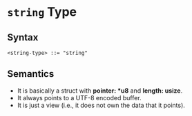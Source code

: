# `string` Type

## Syntax

```
<string-type> ::= "string"
```

## Semantics

- It is basically a struct with **pointer: \*u8** and **length: usize**.
- It always points to a UTF-8 encoded buffer.
- It is just a view (i.e., it does not own the data that it points).
